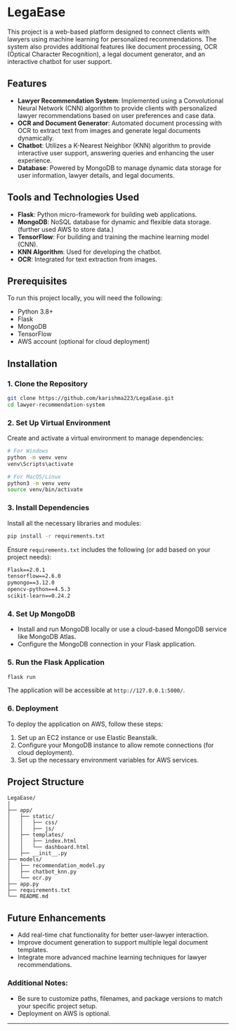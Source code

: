 


# LegaEase

This project is a web-based platform designed to connect clients with lawyers using machine learning for personalized recommendations. The system also provides additional features like document processing, OCR (Optical Character Recognition), a legal document generator, and an interactive chatbot for user support.

## Features

- **Lawyer Recommendation System**: Implemented using a Convolutional Neural Network (CNN) algorithm to provide clients with personalized lawyer recommendations based on user preferences and case data.
- **OCR and Document Generator**: Automated document processing with OCR to extract text from images and generate legal documents dynamically.
- **Chatbot**: Utilizes a K-Nearest Neighbor (KNN) algorithm to provide interactive user support, answering queries and enhancing the user experience.
- **Database**: Powered by MongoDB to manage dynamic data storage for user information, lawyer details, and legal documents.

## Tools and Technologies Used

- **Flask**: Python micro-framework for building web applications.
- **MongoDB**: NoSQL database for dynamic and flexible data storage. (further used AWS to store data.)
- **TensorFlow**: For building and training the machine learning model (CNN).
- **KNN Algorithm**: Used for developing the chatbot.
- **OCR**: Integrated for text extraction from images.

## Prerequisites

To run this project locally, you will need the following:

- Python 3.8+
- Flask
- MongoDB
- TensorFlow
- AWS account (optional for cloud deployment)

## Installation

### 1. Clone the Repository

```bash
git clone https://github.com/karishma223/LegaEase.git
cd lawyer-recommendation-system
```

### 2. Set Up Virtual Environment

Create and activate a virtual environment to manage dependencies:

```bash
# For Windows
python -m venv venv
venv\Scripts\activate

# For MacOS/Linux
python3 -m venv venv
source venv/bin/activate
```

### 3. Install Dependencies

Install all the necessary libraries and modules:

```bash
pip install -r requirements.txt
```

Ensure `requirements.txt` includes the following (or add based on your project needs):

```txt
Flask==2.0.1
tensorflow==2.6.0
pymongo==3.12.0
opencv-python==4.5.3
scikit-learn==0.24.2
```

### 4. Set Up MongoDB

- Install and run MongoDB locally or use a cloud-based MongoDB service like MongoDB Atlas.
- Configure the MongoDB connection in your Flask application.

### 5. Run the Flask Application

```bash
flask run
```

The application will be accessible at `http://127.0.0.1:5000/`.

### 6. Deployment

To deploy the application on AWS, follow these steps:

1. Set up an EC2 instance or use Elastic Beanstalk.
2. Configure your MongoDB instance to allow remote connections (for cloud deployment).
3. Set up the necessary environment variables for AWS services.

## Project Structure

```
LegaEase/
│
├── app/
│   ├── static/
│   │   ├── css/
│   │   ├── js/
│   ├── templates/
│   │   ├── index.html
│   │   └── dashboard.html
│   ├── __init__.py
├── models/
│   ├── recommendation_model.py
│   ├── chatbot_knn.py
│   └── ocr.py
├── app.py
├── requirements.txt
└── README.md
```

## Future Enhancements

- Add real-time chat functionality for better user-lawyer interaction.
- Improve document generation to support multiple legal document templates.
- Integrate more advanced machine learning techniques for lawyer recommendations.


### Additional Notes:

- Be sure to customize paths, filenames, and package versions to match your specific project setup.
- Deployment on AWS is optional.

--- 

